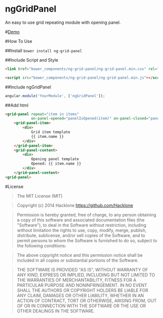 ngGridPanel
===========

An easy to use grid repeating module with opening panel.

#[Demo](http://hacklone.github.io/ng-grid-panel/)

#How To Use

##Install
```bower install ng-grid-panel```

##Include Script and Style
```html
<link href="bower_components/ng-grid-panel/ng-grid-panel.min.css" rel="stylesheet" type="text/css">

<script src="bower_components/ng-grid-panel/ng-grid-panel.min.js"></script>
```

##Include ngGridPanel
```javascript
angular.module('YourModule', ['ngGridPanel']);
```

##Add html
```html
<grid-panel repeat="item in items" 
            on-panel-opened="panelIsOpened(item)" on-panel-closed="panelIsClosed(item)">
    <grid-panel-item>
        <div>
            Grid item template
            {{ item.name }}
        </div>
    </grid-panel-item>
    <grid-panel-content>
        <div>
            Opening panel template
            Opened: {{ item.name }}
        </div>
    </grid-panel-content>
<grid-panel>
```

#License
> The MIT License (MIT)

> Copyright (c) 2014 Hacklone
> https://github.com/Hacklone

> Permission is hereby granted, free of charge, to any person obtaining a copy
> of this software and associated documentation files (the "Software"), to deal
> in the Software without restriction, including without limitation the rights
> to use, copy, modify, merge, publish, distribute, sublicense, and/or sell
> copies of the Software, and to permit persons to whom the Software is
> furnished to do so, subject to the following conditions:

> The above copyright notice and this permission notice shall be included in all
> copies or substantial portions of the Software.

> THE SOFTWARE IS PROVIDED "AS IS", WITHOUT WARRANTY OF ANY KIND, EXPRESS OR
> IMPLIED, INCLUDING BUT NOT LIMITED TO THE WARRANTIES OF MERCHANTABILITY,
> FITNESS FOR A PARTICULAR PURPOSE AND NONINFRINGEMENT. IN NO EVENT SHALL THE
> AUTHORS OR COPYRIGHT HOLDERS BE LIABLE FOR ANY CLAIM, DAMAGES OR OTHER
> LIABILITY, WHETHER IN AN ACTION OF CONTRACT, TORT OR OTHERWISE, ARISING FROM,
> OUT OF OR IN CONNECTION WITH THE SOFTWARE OR THE USE OR OTHER DEALINGS IN THE
> SOFTWARE.